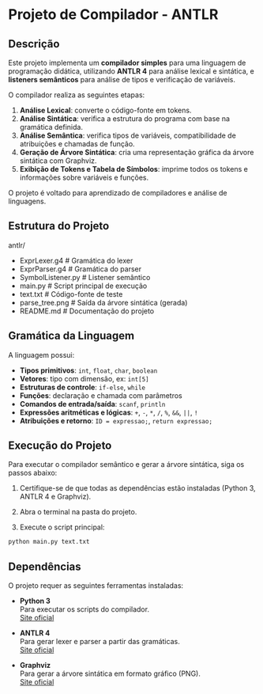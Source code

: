 # Projeto de Compilador - ANTLR

## Descrição

Este projeto implementa um **compilador simples** para uma linguagem de programação didática, utilizando **ANTLR 4** para análise lexical e sintática, e **listeners semânticos** para análise de tipos e verificação de variáveis.  

O compilador realiza as seguintes etapas:

1. **Análise Lexical**: converte o código-fonte em tokens.
2. **Análise Sintática**: verifica a estrutura do programa com base na gramática definida.
3. **Análise Semântica**: verifica tipos de variáveis, compatibilidade de atribuições e chamadas de função.
4. **Geração de Árvore Sintática**: cria uma representação gráfica da árvore sintática com Graphviz.
5. **Exibição de Tokens e Tabela de Símbolos**: imprime todos os tokens e informações sobre variáveis e funções.

O projeto é voltado para aprendizado de compiladores e análise de linguagens.

## Estrutura do Projeto
antlr/
- ExprLexer.g4           # Gramática do lexer
- ExprParser.g4          # Gramática do parser
- SymbolListener.py      # Listener semântico
- main.py                # Script principal de execução
- text.txt               # Código-fonte de teste
- parse_tree.png         # Saída da árvore sintática (gerada)
- README.md              # Documentação do projeto

## Gramática da Linguagem

A linguagem possui:

- **Tipos primitivos**: `int`, `float`, `char`, `boolean`
- **Vetores**: tipo com dimensão, ex: `int[5]`
- **Estruturas de controle**: `if-else`, `while`
- **Funções**: declaração e chamada com parâmetros
- **Comandos de entrada/saída**: `scanf`, `println`
- **Expressões aritméticas e lógicas**: `+`, `-`, `*`, `/`, `%`, `&&`, `||`, `!`
- **Atribuições e retorno**: `ID = expressao;`, `return expressao;`

## Execução do Projeto

Para executar o compilador semântico e gerar a árvore sintática, siga os passos abaixo:

1. Certifique-se de que todas as dependências estão instaladas (Python 3, ANTLR 4 e Graphviz).

2. Abra o terminal na pasta do projeto.

3. Execute o script principal:

```bash
python main.py text.txt
```

## Dependências

O projeto requer as seguintes ferramentas instaladas:

- **Python 3**  
  Para executar os scripts do compilador.  
  [Site oficial](https://www.python.org/)

- **ANTLR 4**  
  Para gerar lexer e parser a partir das gramáticas.  
  [Site oficial](https://www.antlr.org/)

- **Graphviz**  
  Para gerar a árvore sintática em formato gráfico (PNG).  
  [Site oficial](https://graphviz.org/)

